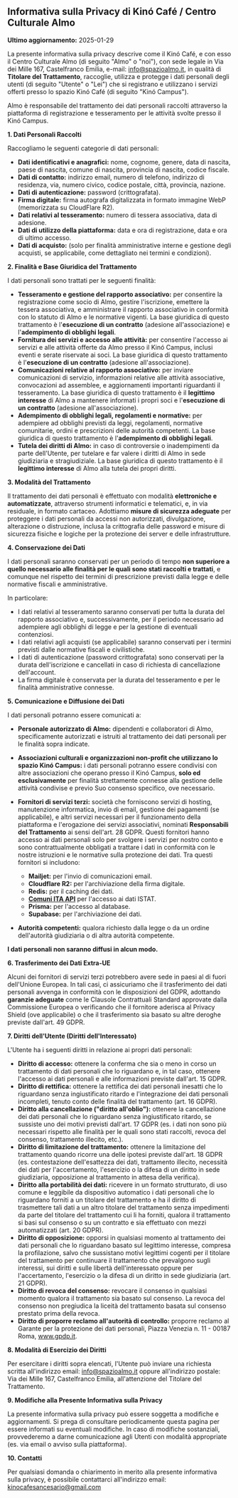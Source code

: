 ## Informativa sulla Privacy di Kinó Café / Centro Culturale Almo

**Ultimo aggiornamento:** 2025-01-29

La presente informativa sulla privacy descrive come il Kinó Café, e con esso il Centro Culturale Almo (di seguito "Almo" o "noi"), con sede legale in Via dei Mille 167, Castelfranco Emilia, e-mail:
info@spazioalmo.it, in qualità di **Titolare del Trattamento**, raccoglie, utilizza e protegge i dati personali degli utenti (di seguito "Utente" o "Lei") che si registrano e utilizzano i servizi offerti presso lo spazio Kinó Café (di seguito "Kinó Campus").

Almo è responsabile del trattamento dei dati personali raccolti attraverso la piattaforma di registrazione e tesseramento per le attività svolte presso il Kinó Campus.

**1. Dati Personali Raccolti**

Raccogliamo le seguenti categorie di dati personali:

- **Dati identificativi e anagrafici:** nome, cognome, genere, data di nascita, paese di nascita, comune di nascita, provincia di nascita, codice fiscale.
- **Dati di contatto:** indirizzo email, numero di telefono, indirizzo di residenza, via, numero civico, codice postale, città, provincia, nazione.
- **Dati di autenticazione:** password (crittografata).
- **Firma digitale:** firma autografa digitalizzata in formato immagine WebP (memorizzata su CloudFlare R2).
- **Dati relativi al tesseramento:** numero di tessera associativa, data di adesione.
- **Dati di utilizzo della piattaforma:** data e ora di registrazione, data e ora di ultimo accesso.
- **Dati di acquisto:** (solo per finalità amministrative interne e gestione degli acquisti, se applicabile, come dettagliato nei termini e condizioni).

**2. Finalità e Base Giuridica del Trattamento**

I dati personali sono trattati per le seguenti finalità:

- **Tesseramento e gestione del rapporto associativo:** per consentire la registrazione come socio di Almo, gestire l'iscrizione, emettere la tessera associativa, e amministrare il rapporto associativo in conformità con lo statuto di Almo e le normative vigenti. La base giuridica di questo trattamento è l'**esecuzione di un contratto** (adesione all'associazione) e l'**adempimento di obblighi legali**.
- **Fornitura dei servizi e accesso alle attività:** per consentire l'accesso ai servizi e alle attività offerte da Almo presso il Kinó Campus, inclusi eventi e serate riservate ai soci. La base giuridica di questo trattamento è l'**esecuzione di un contratto** (adesione all'associazione).
- **Comunicazioni relative al rapporto associativo:** per inviare comunicazioni di servizio, informazioni relative alle attività associative, convocazioni ad assemblee, e aggiornamenti importanti riguardanti il tesseramento. La base giuridica di questo trattamento è il **legittimo interesse** di Almo a mantenere informati i propri soci e l'**esecuzione di un contratto** (adesione all'associazione).
- **Adempimento di obblighi legali, regolamenti e normative:** per adempiere ad obblighi previsti da leggi, regolamenti, normative comunitarie, ordini e prescrizioni delle autorità competenti. La base giuridica di questo trattamento è l'**adempimento di obblighi legali**.
- **Tutela dei diritti di Almo:** in caso di controversie o inadempimenti da parte dell'Utente, per tutelare e far valere i diritti di Almo in sede giudiziaria e stragiudiziale. La base giuridica di questo trattamento è il **legittimo interesse** di Almo alla tutela dei propri diritti.

**3. Modalità del Trattamento**

Il trattamento dei dati personali è effettuato con modalità **elettroniche e automatizzate**, attraverso strumenti informatici e telematici, e, in via residuale, in formato cartaceo. Adottiamo **misure di sicurezza adeguate** per proteggere i dati personali da accessi non autorizzati, divulgazione, alterazione o distruzione, inclusa la crittografia delle password e misure di sicurezza fisiche e logiche per la protezione dei server e delle infrastrutture.

**4. Conservazione dei Dati**

I dati personali saranno conservati per un periodo di tempo **non superiore a quello necessario alle finalità per le quali sono stati raccolti e trattati**, e comunque nel rispetto dei termini di prescrizione previsti dalla legge e delle normative fiscali e amministrative.

In particolare:

- I dati relativi al tesseramento saranno conservati per tutta la durata del rapporto associativo e, successivamente, per il periodo necessario ad adempiere agli obblighi di legge e per la gestione di eventuali contenziosi.
- I dati relativi agli acquisti (se applicabile) saranno conservati per i termini previsti dalle normative fiscali e civilistiche.
- I dati di autenticazione (password crittografata) sono conservati per la durata dell'iscrizione e cancellati in caso di richiesta di cancellazione dell'account.
- La firma digitale è conservata per la durata del tesseramento e per le finalità amministrative connesse.

**5. Comunicazione e Diffusione dei Dati**

I dati personali potranno essere comunicati a:

- **Personale autorizzato di Almo:** dipendenti e collaboratori di Almo, specificamente autorizzati e istruiti al trattamento dei dati personali per le finalità sopra indicate.
- **Associazioni culturali e organizzazioni non-profit che utilizzano lo spazio Kinó Campus:** i dati personali potranno essere condivisi con altre associazioni che operano presso il Kinó Campus, **solo ed esclusivamente** per finalità strettamente connesse alla gestione delle attività condivise e previo Suo consenso specifico, ove necessario.
- **Fornitori di servizi terzi:** società che forniscono servizi di hosting, manutenzione informatica, invio di email, gestione dei pagamenti (se applicabile), e altri servizi necessari per il funzionamento della piattaforma e l'erogazione dei servizi associativi, nominati **Responsabili del Trattamento** ai sensi dell'art. 28 GDPR. Questi fornitori hanno accesso ai dati personali solo per svolgere i servizi per nostro conto e sono contrattualmente obbligati a trattare i dati in conformità con le nostre istruzioni e le normative sulla protezione dei dati. Tra questi fornitori si includono:

  - **Mailjet:** per l'invio di comunicazioni email.
  - **Cloudflare R2:** per l'archiviazione della firma digitale.
  - **Redis:** per il caching dei dati.
  - **[Comuni ITA API](https://github.com/Samurai016/Comuni-ITA)** per l'accesso ai dati ISTAT.
  - **Prisma:** per l'accesso al database.
  - **Supabase:** per l'archiviazione dei dati.

- **Autorità competenti:** qualora richiesto dalla legge o da un ordine dell'autorità giudiziaria o di altra autorità competente.

**I dati personali non saranno diffusi in alcun modo.**

**6. Trasferimento dei Dati Extra-UE**

Alcuni dei fornitori di servizi terzi potrebbero avere sede in paesi al di fuori dell'Unione Europea. In tali casi, ci assicuriamo che il trasferimento dei dati personali avvenga in conformità con le disposizioni del GDPR, adottando **garanzie adeguate** come le Clausole Contrattuali Standard approvate dalla Commissione Europea o verificando che il fornitore aderisca al Privacy Shield (ove applicabile) o che il trasferimento sia basato su altre deroghe previste dall'art. 49 GDPR.

**7. Diritti dell'Utente (Diritti dell'Interessato)**

L'Utente ha i seguenti diritti in relazione ai propri dati personali:

- **Diritto di accesso:** ottenere la conferma che sia o meno in corso un trattamento di dati personali che lo riguardano e, in tal caso, ottenere l'accesso ai dati personali e alle informazioni previste dall'art. 15 GDPR.
- **Diritto di rettifica:** ottenere la rettifica dei dati personali inesatti che lo riguardano senza ingiustificato ritardo e l'integrazione dei dati personali incompleti, tenuto conto delle finalità del trattamento (art. 16 GDPR).
- **Diritto alla cancellazione ("diritto all'oblio"):** ottenere la cancellazione dei dati personali che lo riguardano senza ingiustificato ritardo, se sussiste uno dei motivi previsti dall'art. 17 GDPR (es. i dati non sono più necessari rispetto alle finalità per le quali sono stati raccolti, revoca del consenso, trattamento illecito, etc.).
- **Diritto di limitazione del trattamento:** ottenere la limitazione del trattamento quando ricorre una delle ipotesi previste dall'art. 18 GDPR (es. contestazione dell'esattezza dei dati, trattamento illecito, necessità dei dati per l'accertamento, l'esercizio o la difesa di un diritto in sede giudiziaria, opposizione al trattamento in attesa della verifica).
- **Diritto alla portabilità dei dati:** ricevere in un formato strutturato, di uso comune e leggibile da dispositivo automatico i dati personali che lo riguardano forniti a un titolare del trattamento e ha il diritto di trasmettere tali dati a un altro titolare del trattamento senza impedimenti da parte del titolare del trattamento cui li ha forniti, qualora il trattamento si basi sul consenso o su un contratto e sia effettuato con mezzi automatizzati (art. 20 GDPR).
- **Diritto di opposizione:** opporsi in qualsiasi momento al trattamento dei dati personali che lo riguardano basato sul legittimo interesse, compresa la profilazione, salvo che sussistano motivi legittimi cogenti per il titolare del trattamento per continuare il trattamento che prevalgono sugli interessi, sui diritti e sulle libertà dell'interessato oppure per l'accertamento, l'esercizio o la difesa di un diritto in sede giudiziaria (art. 21 GDPR).
- **Diritto di revoca del consenso:** revocare il consenso in qualsiasi momento qualora il trattamento sia basato sul consenso. La revoca del consenso non pregiudica la liceità del trattamento basata sul consenso prestato prima della revoca.
- **Diritto di proporre reclamo all'autorità di controllo:** proporre reclamo al Garante per la protezione dei dati personali, Piazza Venezia n. 11 - 00187 Roma, www.gpdp.it.

**8. Modalità di Esercizio dei Diritti**

Per esercitare i diritti sopra elencati, l'Utente può inviare una richiesta scritta all'indirizzo email: info@spazioalmo.it oppure all'indirizzo postale: Via dei Mille 167, Castelfranco Emilia, all'attenzione del Titolare del Trattamento.

**9. Modifiche alla Presente Informativa sulla Privacy**

La presente informativa sulla privacy può essere soggetta a modifiche e aggiornamenti. Si prega di consultare periodicamente questa pagina per essere informati su eventuali modifiche. In caso di modifiche sostanziali, provvederemo a darne comunicazione agli Utenti con modalità appropriate (es. via email o avviso sulla piattaforma).

**10. Contatti**

Per qualsiasi domanda o chiarimento in merito alla presente informativa sulla privacy, è possibile contattarci all'indirizzo email: kinocafesancesario@gmail.com

